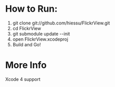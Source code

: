 How to Run:
===========
1. git clone git://github.com/hiessu/FlickrView.git 
2. cd FlickrView
3. git submodule update --init
4. open FlickrView.xcodeproj
5. Build and Go!


More Info
=========
Xcode 4 support 
